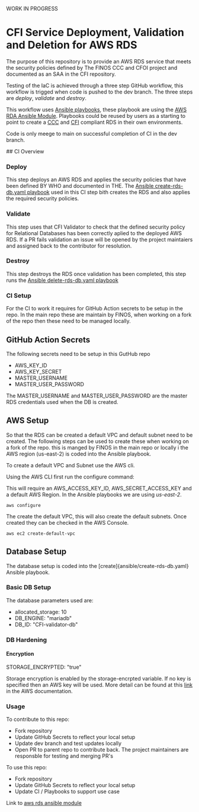 WORK IN PROGRESS


# CFI Service Deployment, Validation and Deletion for AWS RDS

The purpose of this repository is to provide an AWS RDS service that meets the security policies defined by The FINOS CCC and CFOI project and documented as an SAA in the CFI repository.

Testing of the IaC is achieved through a three step GitHub workflow, this workflow is trigged when code is pushed to the dev branch. The three steps are *deploy*, *validate* and *destroy*. 

This workflow uses [Ansible playbooks](ansible), these playbook are using the [AWS RDA Ansible Module](https://docs.ansible.com/ansible/latest/collections/amazon/aws/rds_instance_module.html). 
Playbooks could be reused by users as a starting to point to create a [CCC](https://www.finos.org/common-cloud-controls-project) and [CFI](https://github.com/finos/compliant-financial-infrastructure) compliant RDS in their own environments. 

Code is only meege to main on successful completion of CI in the dev branch. 

## CI Overview

### Deploy

This step deploys an AWS RDS and applies the security policies that have been defined BY WHO and documented in THE. The [Ansible create-rds-db.yaml playbook](ansible/create-rds-db.yaml) used in this CI step bith creates the RDS and also applies the required security policies. 

### Validate

This step uses that CFI Validator to check that the defined security policy for Relational Databases has been correctly aplied to the deployed AWS RDS. If a PR fails validation an issue will be opened by the project maintaiers and assigned back to the contributor for resolution. 

### Destroy

This step destroys the RDS once validation has been completed, this step runs the [Ansible delete-rds-db.yaml playbook](ansible/delete-rds-db.yaml)

### CI Setup

For the CI to work it requires for GitHub Action secrets to be setup in the repo. In the main repo these are maintain by FINOS, when working on a fork of the repo then these need to be managed locally.

## GitHub Action Secrets

The following secrets need to be setup in this GutHub repo

* AWS_KEY_ID
* AWS_KEY_SECRET
* MASTER_USERNAME
* MASTER_USER_PASSWORD

The MASTER_USERNAME and MASTER_USER_PASSWORD are the master RDS credentials used when the DB is created. 

## AWS Setup

So that the RDS can be created a default VPC and default subnet need to be created. The following steps can be used to create these when working on a fork of the repo.  this is manged by FINOS in the main repo or locally i the AWS region (us-east-2) is coded into the Ansible playbook.

To create a default VPC and Subnet use the AWS cli.

Using the AWS CLI first run the configure command:

This will require an AWS_ACCESS_KEY_ID, AWS_SECRET_ACCESS_KEY and a default AWS Region. In the Ansible playbooks we are using *us-east-2*.

```shell
aws configure
```
The create the default VPC, this will also create the default subnets. Once created they can be checked in the AWS Console. 

```shell
aws ec2 create-default-vpc
```

## Database Setup

The database setup is coded into the [create]{ansible/create-rds-db.yaml} Ansible playbook. 


### Basic DB Setup

The database parameters used are:

 * allocated_storage: 10 
 * DB_ENGINE: "mariadb"
 * DB_ID: "CFI-validator-db"


### DB Hardening

#### Encryption

STORAGE_ENCRYPTED: "true"

Storage encryption is enabled by the storage-encrpted variable. If no key is specified then an AWS key will be used. More detail can be found at this [link](https://docs.aws.amazon.com/AmazonRDS/latest/UserGuide/Overview.Encryption.html) in the AWS documentation.
  



### Usage

To contribute to this repo:

* Fork repository
* Update GitHub Secrets to reflect your local setup
* Update dev branch and test updates locally
* Open PR to parent repo to contribute back. The project maintainers are responsble for testing and merging PR's


To use this repo:

* Fork repository
* Update GitHub Secrets to reflect your local setup
* Update CI / Playbooks to support use case

Link to [aws rds ansible module](https://docs.ansible.com/ansible/latest/collections/amazon/aws/rds_instance_module.html)


